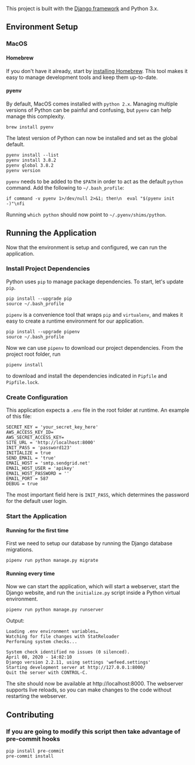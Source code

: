 This project is built with the [Django framework](https://www.djangoproject.com) and Python 3.x.

## Environment Setup
### MacOS
#### Homebrew

If you don't have it already, start by [installing Homebrew](https://brew.sh). This tool makes it easy to manage development tools and keep them up-to-date.

#### pyenv
By default, MacOS comes installed with `python 2.x`. Managing multiple versions of Python can be painful and confusing, but `pyenv` can help manage this complexity.
```
brew install pyenv
```

The latest version of Python can now be installed and set as the global default.
```
pyenv install --list
pyenv install 3.8.2
pyenv global 3.8.2
pyenv version
```

`pyenv` needs to be added to the `$PATH` in order to act as the default `python` command. Add the following to `~/.bash_profile`:
```
if command -v pyenv 1>/dev/null 2>&1; then\n  eval "$(pyenv init -)"\nfi
```

Running `which python` should now point to `~/.pyenv/shims/python`.

## Running the Application
Now that the environment is setup and configured, we can run the application.

### Install Project Dependencies
Python uses `pip` to manage package dependencies. To start, let's update `pip`.
```
pip install --upgrade pip
source ~/.bash_profile
```

`pipenv` is a convenience tool that wraps `pip` and `virtualenv`, and makes it easy to create a runtime environment for our application.
```
pip install --upgrade pipenv
source ~/.bash_profile
```

Now we can use `pipenv` to download our project dependencies. From the project root folder, run
```
pipenv install
```
to download and install the dependencies indicated in `Pipfile` and `Pipfile.lock`.

### Create Configuration
This application expects a `.env` file in the root folder at runtime. An example of this file:
```
SECRET_KEY = 'your_secret_key_here'
AWS_ACCESS_KEY_ID=
AWS_SECRET_ACCESS_KEY=
SITE_URL = 'http://localhost:8000'
INIT_PASS = 'password123'
INITIALIZE = true
SEND_EMAIL = 'true'
EMAIL_HOST = 'smtp.sendgrid.net'
EMAIL_HOST_USER = 'apikey'
EMAIL_HOST_PASSWORD = ''
EMAIL_PORT = 587
DEBUG = true
```
The most important field here is `INIT_PASS`, which determines the password for the default user login.

### Start the Application
#### Running for the first time
First we need to setup our database by running the Django database migrations.
```
pipenv run python manage.py migrate
```

#### Running every time
Now we can start the application, which will start a webserver, start the Django website, and run the `initialize.py` script inside a Python virtual environment.
```
pipenv run python manage.py runserver
```
Output:
```
Loading .env environment variables…
Watching for file changes with StatReloader
Performing system checks...

System check identified no issues (0 silenced).
April 08, 2020 - 14:02:10
Django version 2.2.11, using settings 'wefeed.settings'
Starting development server at http://127.0.0.1:8000/
Quit the server with CONTROL-C.
```

The site should now be available at http://localhost:8000. The webserver supports live reloads, so you can make changes to the code without restarting the webserver.

## Contributing
### If you are going to modify this script then take advantage of pre-commit hooks
```shell script
pip install pre-commit
pre-commit install
```
